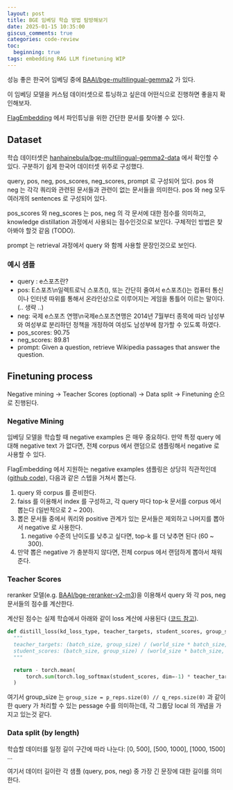 ```yaml
---
layout: post
title: BGE 임베딩 학습 방법 탐방해보기 
date: 2025-01-15 10:35:00
giscus_comments: true
categories: code-review
toc:
  beginning: true
tags: embedding RAG LLM finetuning WIP
---
```


성능 좋은 한국어 임베딩 중에 [BAAI/bge-multilingual-gemma2](https://huggingface.co/BAAI/bge-multilingual-gemma2) 가 있다.

이 임베딩 모델을 커스텀 데이터셋으로 튜닝하고 싶은데 어떤식으로 진행하면 좋을지 확인해보자.

[FlagEmbedding](https://github.com/FlagOpen/FlagEmbedding/tree/master/examples/finetune/embedder#2-data-format) 에서 파인튜닝을 위한 간단한 문서를 찾아볼 수 있다.

## Dataset

학습 데이터셋은 [hanhainebula/bge-multilingual-gemma2-data](https://huggingface.co/datasets/hanhainebula/bge-multilingual-gemma2-data/viewer/multilingual_miracl/ko_train) 에서 확인할 수 있다. 구분하기 쉽게 한국어 데이터셋 위주로 구성했다.

query, pos, neg, pos_scores, neg_scores, prompt 로 구성되어 있다. pos 와 neg 는 각각 쿼리와 관련된 문서들과 관련이 없는 문서들을 의미한다. pos 와 neg 모두 여러개의 sentences 로 구성되어 있다.

pos_scores 와 neg_scores 는 pos, neg 의 각 문서에 대한 점수를 의미하고, knowledge distillation 과정에서 사용되는 점수인것으로 보인다. 구체적인 방법은 찾아봐야 할것 같음 (TODO).

prompt 는 retrieval 과정에서 query 와 함께 사용할 문장인것으로 보인다.

### 예시 샘플

- query : e스포츠란?
- pos: E스포츠\n일렉트로닉 스포츠(), 또는 간단히 줄여서 e스포츠()는 컴퓨터 통신이나 인터넷 따위를 통해서 온라인상으로 이루어지는 게임을 통틀어 이르는 말이다. (.. 생략 ..)
- neg: 국제 e스포츠 연맹\n국제e스포츠연맹은 2014년 7월부터 종목에 따라 남성부와 여성부로 분리하던 정책을 개정하여 여성도 남성부에 참가할 수 있도록 하였다.
- pos_scores: 90.75
- neg_scores: 89.81
- prompt: Given a question, retrieve Wikipedia passages that answer the question.

## Finetuning process

Negative mining -> Teacher Scores (optional) -> Data split -> Finetuning 순으로 진행된다.

### Negative Mining

임베딩 모델을 학습할 때 negative examples 은 매우 중요하다. 만약 특정 query 에 대해 negative text 가 없다면, 전체 corpus 에서 랜덤으로 샘플링해서 negative 로 사용할 수 있다.

FlagEmbedding 에서 지원하는 negative examples 샘플링은 상당히 직관적인데 ([github code](https://github.com/FlagOpen/FlagEmbedding/blob/master/scripts/hn_mine.py)), 다음과 같은 스텝을 거쳐서 뽑는다.

1. query 와 corpus 를 준비한다. 
2. faiss 를 이용해서 index 를 구성하고, 각 query 마다 top-k 문서를 corpus 에서 뽑는다 (일반적으로 2 ~ 200).
3. 뽑은 문서들 중에서 쿼리와 positive 관계가 있는 문서들은 제외하고 나머지를 뽑아서 negative 로 사용한다.
   1. negative 수준의 난이도를 낮추고 싶다면, top-k 를 더 낮추면 된다 (60 ~ 300).
4. 만약 뽑은 negative 가 충분하지 않다면, 전체 corpus 에서 랜덤하게 뽑아서 채워준다.

### Teacher Scores

reranker 모델(e.g. [BAAI/bge-reranker-v2-m3](https://huggingface.co/BAAI/bge-reranker-v2-m3))을 이용해서 query 와 각 pos, neg 문서들의 점수를 계산한다.

계산된 점수는 실제 학습에서 아래와 같이 loss 계산에 사용된다 ([코드 참고](https://github.com/FlagOpen/FlagEmbedding/blob/b7efd286adbecff049949f3717b21a7b21c9d5ed/FlagEmbedding/abc/finetune/embedder/AbsModeling.py#L280-L318)).

```python
def distill_loss(kd_loss_type, teacher_targets, student_scores, group_size=None):
  """
  teacher_targets: (batch_size, group_size) / (world_size * batch_size, group_size)
  student_scores: (batch_size, group_size) / (world_size * batch_size, group_size)
  """

  return - torch.mean(
      torch.sum(torch.log_softmax(student_scores, dim=-1) * teacher_targets, dim=-1)
  )
```

여기서 group_size 는 `group_size = p_reps.size(0) // q_reps.size(0)` 과 같이 한 query 가 처리할 수 있는 pessage 수를 의미하는데, 각 그룹당 local 의 개념을 가지고 있는것 같다.

### Data split (by length)

학습할 데이터를 일정 길이 구간에 따라 나눈다: [0, 500], [500, 1000], [1000, 1500] ...

여기서 데이터 길이란 각 샘플 (query, pos, neg) 중 가장 긴 문장에 대한 길이를 의미한다.
